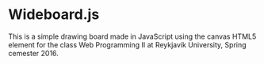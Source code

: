 # Wideboard.js


This is a simple drawing board made in JavaScript using the canvas HTML5 element for the class Web Programming II at Reykjavík University, Spring cemester 2016.